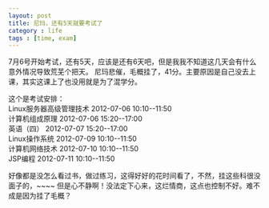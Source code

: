 ```yaml
---
layout: post
title: 尼玛，还有5天就要考试了
category : life 
tags : [time, exam]
---
```


7月6号开始考试，还有5天，应该是还有6天吧，但是我我不知道这几天会有什么意外情况导致荒芜个把天。
尼玛悲催，毛概挂了，41分。主要原因是自己没去上课，其实这课上了也没用就是为了混学分。

这个是考试安排：    
Linux服务器高级管理技术    2012-07-06 10:10--11:50     
计算机组成原理             2012-07-06 15:20--17:00     
英语（四）                 2012-07-07 15:20--17:00     
Linux操作系统              2012-07-09 10:10--11:50     
计算机网络技术             2012-07-10 10:10--11:50     
JSP编程                    2012-07-11 10:10--11:50     

好像都是没怎么看过书，做过练习，这得好好的花时间看了，不然，挂这些科很没面子的，~~~~
但是心不静啊！没法定下心来，这烂情商，这点也控制不好。难不成是因为挂了毛概？

